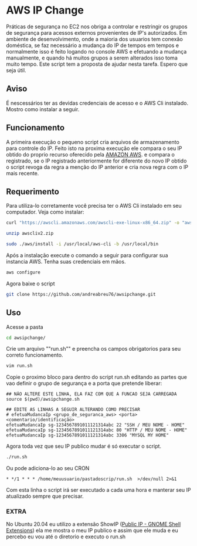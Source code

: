 # AWS IP Change

Práticas de segurança no EC2 nos obriga a controlar e restringir os grupos de segurança para acessos externos provenientes de IP's autorizados. Em ambiente de desenvolvimento, onde a maioria dos usuarios tem conexão doméstica, se faz necessário a mudança do IP de tempos em tempos e normalmente isso é feito logando no console AWS e efetuando a mudança manualmente, e quando há muitos grupos a serem alterados isso toma muito tempo. Este script tem a proposta de ajudar nesta tarefa.  Espero que seja útil.    

## Aviso

É nescessários ter as devidas credenciais de acesso e o AWS Cli instalado. Mostro como instalar a seguir.

## Funcionamento

A primeira execução o pequeno script cria arquivos de armazenamento para controle do IP. Feito isto na proxima execução ele compara o seu IP obtido do proprio recurso oferecido pela [AMAZON AWS](http://checkip.amazonaws.com/). e compara o registrado, se o IP registrado anteriormente for diferente do novo IP obtido o script revoga da regra a menção do IP anterior e cria nova regra com o IP mais recente. 

## Requerimento

Para utiliza-lo corretamente você precisa ter o AWS Cli instalado em seu computador. Veja como instalar:

```bash
curl "https://awscli.amazonaws.com/awscli-exe-linux-x86_64.zip" -o "awscliv2.zip"
```

```bash
unzip awscliv2.zip
```

```bash
sudo ./aws/install -i /usr/local/aws-cli -b /usr/local/bin
```

Após a instalação execute o comando a seguir para configurar sua instancia AWS. Tenha suas credenciais em mãos.

```bash
aws configure
```

Agora baixe o script

```bash
git clone https://github.com/andreabreu76/awsipchange.git
```

## Uso

Acesse a pasta

```bash
cd awsipchange/
```

Crie um arquivo ""run.sh"" e preencha os campos obrigatorios para seu correto funcionamento.

```bash
vim run.sh
```

Copie o proximo bloco para dentro do script run.sh editando as partes que vao definir o grupo de segurança e a porta que pretende liberar:

```shell
## NÃO ALTERE ESTE LINHA, ELA FAZ COM QUE A FUNCAO SEJA CARREGADA
source $(pwd)/awsipchange.sh

## EDITE AS LINHAS A SEGUIR ALTERANDO COMO PRECISAR
# efetuaMudancaIp <grupo_de_seguranca_aws> <porta> <comentario/identificação>
efetuaMudancaIp sg-1234567891011121314abc 22 "SSH / MEU NOME - HOME"
efetuaMudancaIp sg-1234567891011121314abc 80 "HTTP / MEU NOME - HOME"
efetuaMudancaIp sg-1234567891011121314abc 3306 "MYSQL MY HOME" 
```

Agora toda vez que seu IP publico mudar é só executar o script.

```bash
./run.sh
```

Ou pode adiciona-lo ao seu CRON

```shell
* */1 * * * /home/meuusuario/pastadoscrip/run.sh  >/dev/null 2>&1
```

Com esta linha o script irá ser executado a cada uma hora e manterar seu IP atualizado sempre que precisar. 

### EXTRA

No Ubuntu 20.04 eu utilizo a extensão ShowIP ([Public IP - GNOME Shell Extensions](https://extensions.gnome.org/extension/1677/public-ip/)) ela me mostra o meu IP publico e assim que ele muda e eu percebo eu vou até o diretorio e executo o run.sh
